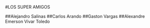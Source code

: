 #LOS SUPER AMIGOS

##Alejandro Salinas
##Carlos Arando
##Gaston Vargas
##Alexandre Emerson Vivar Toledo